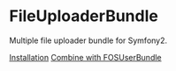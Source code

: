 FileUploaderBundle
==================

Multiple file uploader bundle for Symfony2.

[Installation](Resources/doc/installation.md)
[Combine with FOSUserBundle](Resources/doc/combine_with_fosuserbundle.md)